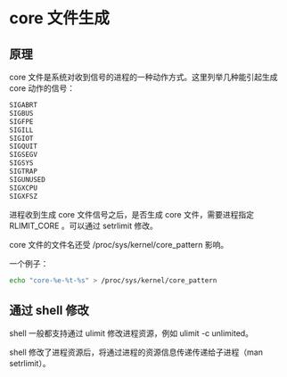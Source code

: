 # core 文件生成

## 原理

core 文件是系统对收到信号的进程的一种动作方式。这里列举几种能引起生成 core 动作的信号：  

```bash
SIGABRT
SIGBUS
SIGFPE
SIGILL
SIGIOT
SIGQUIT
SIGSEGV
SIGSYS
SIGTRAP
SIGUNUSED
SIGXCPU
SIGXFSZ
```

进程收到生成 core 文件信号之后，是否生成 core 文件，需要进程指定 RLIMIT_CORE 。可以通过 setrlimit 修改。  

core 文件的文件名还受 /proc/sys/kernel/core_pattern 影响。  

一个例子：  

```bash
echo "core-%e-%t-%s" > /proc/sys/kernel/core_pattern
```

## 通过 shell 修改

shell 一般都支持通过 ulimit 修改进程资源，例如 ulimit -c unlimited。  

shell 修改了进程资源后，将通过进程的资源信息传递传递给子进程（man setrlimit）。  
